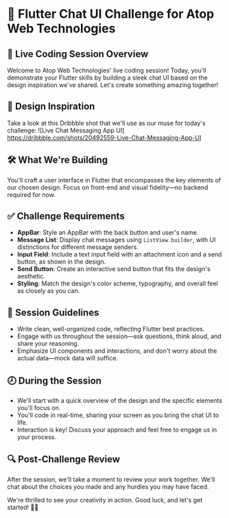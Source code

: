 # 📱 Flutter Chat UI Challenge for Atop Web Technologies

## 🚀 Live Coding Session Overview
Welcome to Atop Web Technologies' live coding session! Today, you'll demonstrate your Flutter skills by building a sleek chat UI based on the design inspiration we've shared. Let's create something amazing together!

## 🎨 Design Inspiration
Take a look at this Dribbble shot that we'll use as our muse for today's challenge:
![Live Chat Messaging App UI] https://dribbble.com/shots/20492559-Live-Chat-Messaging-App-UI

## 🛠️ What We're Building
You'll craft a user interface in Flutter that encompasses the key elements of our chosen design. Focus on front-end and visual fidelity—no backend required for now.

## ✅ Challenge Requirements
- **AppBar**: Style an AppBar with the back button and user's name.
- **Message List**: Display chat messages using `ListView.builder`, with UI distinctions for different message senders.
- **Input Field**: Include a text input field with an attachment icon and a send button, as shown in the design.
- **Send Button**: Create an interactive send button that fits the design's aesthetic.
- **Styling**: Match the design's color scheme, typography, and overall feel as closely as you can.

## 📝 Session Guidelines
- Write clean, well-organized code, reflecting Flutter best practices.
- Engage with us throughout the session—ask questions, think aloud, and share your reasoning.
- Emphasize UI components and interactions, and don't worry about the actual data—mock data will suffice.

## 🕗 During the Session
- We'll start with a quick overview of the design and the specific elements you'll focus on.
- You'll code in real-time, sharing your screen as you bring the chat UI to life.
- Interaction is key! Discuss your approach and feel free to engage us in your process.

## 🔍 Post-Challenge Review
After the session, we'll take a moment to review your work together. We'll chat about the choices you made and any hurdles you may have faced.

We're thrilled to see your creativity in action. Good luck, and let's get started! 💪🎉
